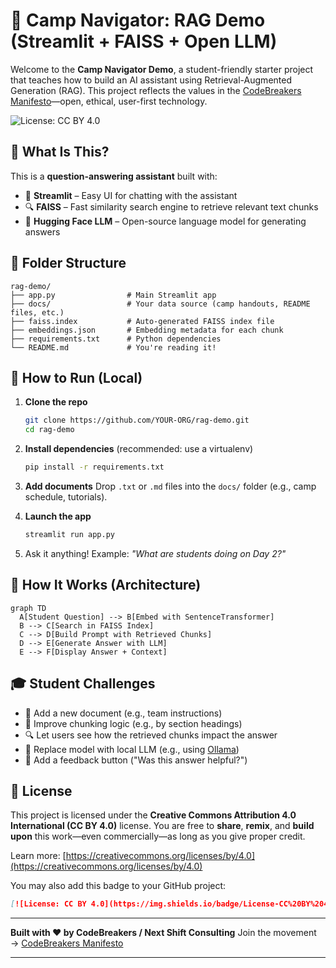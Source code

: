 # 🧭 Camp Navigator: RAG Demo (Streamlit + FAISS + Open LLM)

Welcome to the **Camp Navigator Demo**, a student-friendly starter project that teaches how to build an AI assistant using Retrieval-Augmented Generation (RAG).
This project reflects the values in the [CodeBreakers Manifesto](../codebreakers_manifesto)—open, ethical, user-first technology.

![License: CC BY 4.0](https://img.shields.io/badge/License-CC%20BY%204.0-lightgrey.svg)

## 🧠 What Is This?

This is a **question-answering assistant** built with:

* 🧱 **Streamlit** – Easy UI for chatting with the assistant
* 🔍 **FAISS** – Fast similarity search engine to retrieve relevant text chunks
* 🤖 **Hugging Face LLM** – Open-source language model for generating answers

## 📁 Folder Structure

```
rag-demo/
├── app.py                # Main Streamlit app
├── docs/                 # Your data source (camp handouts, README files, etc.)
├── faiss.index           # Auto-generated FAISS index file
├── embeddings.json       # Embedding metadata for each chunk
├── requirements.txt      # Python dependencies
└── README.md             # You're reading it!
```

## 🚀 How to Run (Local)

1. **Clone the repo**

   ```bash
   git clone https://github.com/YOUR-ORG/rag-demo.git
   cd rag-demo
   ```

2. **Install dependencies** (recommended: use a virtualenv)

   ```bash
   pip install -r requirements.txt
   ```

3. **Add documents**
   Drop `.txt` or `.md` files into the `docs/` folder (e.g., camp schedule, tutorials).

4. **Launch the app**

   ```bash
   streamlit run app.py
   ```

5. Ask it anything! Example: *"What are students doing on Day 2?"*

## 🧠 How It Works (Architecture)

```mermaid
graph TD
  A[Student Question] --> B[Embed with SentenceTransformer]
  B --> C[Search in FAISS Index]
  C --> D[Build Prompt with Retrieved Chunks]
  D --> E[Generate Answer with LLM]
  E --> F[Display Answer + Context]

```

## 🎓 Student Challenges

* 🔧 Add a new document (e.g., team instructions)
* 🧪 Improve chunking logic (e.g., by section headings)
* 🔍 Let users see how the retrieved chunks impact the answer
* 🤖 Replace model with local LLM (e.g., using [Ollama](https://ollama.ai/))
* 💬 Add a feedback button ("Was this answer helpful?")

## 📜 License

This project is licensed under the **Creative Commons Attribution 4.0 International (CC BY 4.0)** license. You are free to **share**, **remix**, and **build upon** this work—even commercially—as long as you give proper credit.

Learn more: [https://creativecommons.org/licenses/by/4.0](https://creativecommons.org/licenses/by/4.0)

You may also add this badge to your GitHub project:

```markdown
[![License: CC BY 4.0](https://img.shields.io/badge/License-CC%20BY%204.0-lightgrey.svg)](https://creativecommons.org/licenses/by/4.0/)
```

---

**Built with ❤️ by CodeBreakers / Next Shift Consulting**
Join the movement → [CodeBreakers Manifesto](terms/codebreakers_manifesto.md)



---


